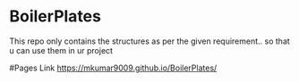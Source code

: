 # BoilerPlates
This repo only contains the structures as per the given requirement.. so that u can use them in ur project

#Pages Link
https://mkumar9009.github.io/BoilerPlates/

